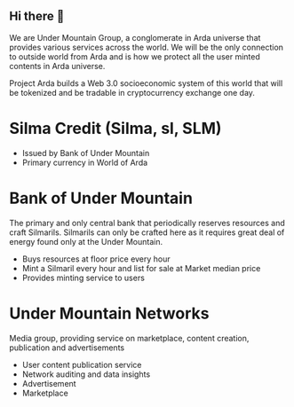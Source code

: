 ## Hi there 👋
We are Under Mountain Group, a conglomerate in Arda universe that provides various services across the world. We will be the only connection to outside world from Arda and is how we protect all the user minted contents in Arda universe.

Project Arda builds a Web 3.0 socioeconomic system of this world that will be tokenized and be tradable in cryptocurrency exchange one day.

Silma Credit (Silma, sl, SLM)
=
- Issued by Bank of Under Mountain
- Primary currency in World of Arda

Bank of Under Mountain
=
The primary and only central bank that periodically reserves resources and craft Silmarils. Silmarils can only be crafted here as it requires great deal of energy found only at the Under Mountain.

- Buys resources at floor price every hour
- Mint a Silmaril every hour and list for sale at Market median price
- Provides minting service to users

Under Mountain Networks
=
Media group, providing service on marketplace, content creation, publication and advertisements

- User content publication service
- Network auditing and data insights
- Advertisement
- Marketplace
<!--

**Here are some ideas to get you started:**

🙋‍♀️ A short introduction - what is your organization all about?
🌈 Contribution guidelines - how can the community get involved?
👩‍💻 Useful resources - where can the community find your docs? Is there anything else the community should know?
🍿 Fun facts - what does your team eat for breakfast?
🧙 Remember, you can do mighty things with the power of [Markdown](https://docs.github.com/github/writing-on-github/getting-started-with-writing-and-formatting-on-github/basic-writing-and-formatting-syntax)
-->
